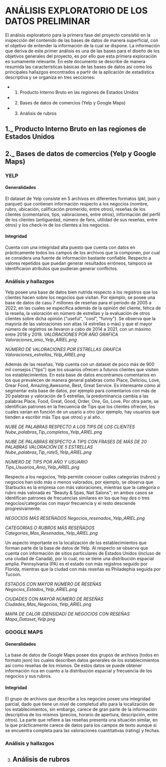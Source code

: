 # ANÁLISIS EXPLORATORIO DE LOS DATOS PRELIMINAR 

El análisis exploratorio para la primera fase del proyecto consistió en la inspección del contenido de las bases de datos de manera superficial, con el objetivo de entender la información de la cual se dispone. La información que deriva de este primer análisis es una de las bases para el diseño de los objetivos generales del proyecto, es por ello que esta primera exploración es sumamente relevante. En este documento se describe de manera resumida las características básicas de las bases de datos así como los principales hallazgos encontrados a partir de la aplicación de estadística descriptiva y se organiza en tres secciones:

- 1. Producto Interno Bruto en las regiones de Estados Unidos
- 2.  Bases de datos de comercios (Yelp y Google Maps)
- 3. Análisis de rubros

 ## 1._ Producto Interno Bruto en las regiones de Estados Unidos
   
## 2._ Bases de datos de comercios (Yelp y Google Maps)
### YELP
#### Generalidades
   El dataset de Yelp consiste en 5 archivos en diferentes formatos (pkl, json y parquet) que contienen información respecto a los negocios (nombre, rubro, ubicación, calificación promerido, entre otros), reseñas de los clientes  (comentarios, tips, valoraciones, entre otros), información del perfil de los clientes (antiguedad, número de fans, utilidad de sus reseñas, entre otros) y los check-in de los clientes a los negocios.

   #### Integridad
   Cuenta con una integridad alta puesto que cuenta con datos en prácticamente todos los campos de los archivos que la componen, por cual se considera una fuente de información bastante confiable. Respecto a valores repetidos que puedan generar resultados erróneos, tampoco se identificaron atributos que pudieran generar conflictos.


   ### Análisis y hallazgos
   Yelp posee una base de datos bien nutrida respecto a los registros que los clientes hacen sobre los negocios que visitan. Por ejemplo, se posee una base de datos de casu 7 millones de reseñas para el periodo de 2005 a 2022, en las cuales se especifica además de la opinión del cliente, fehca de la reseña, la valoración en número de estrellas y la evaluación de otros clientes sobre dicha opinión ("useful", "cool", "funny"). Se observa que la mayoría de las valoraciones son altas (4 estrellas o más) y que el mayor número de registros se llevaron a cabo de 2014 a 2021, con un máximo entre 2018 y 2019.
   *VALORACIONES POR AÑO*
   *GRAFICA Valoraciones_anio_Yelp_ARIEL.png*

   *NÚMERO DE VALORACIONES POR ESTRELLAS*
   *GRAIFCA Valoraciones_estrellas_Yelp_ARIEL.png*

   Además de las reseñas, Yelp cuenta con un dataset de poco más de 900 mil consejos ("tips") que los usuarios ofrecen a futuros clientes que visiten los establecimientos. En esta base de datos encontramos comentarios en los que prevalecen de manera general palabras como Place, Deliciou, Love, Grear Food, Amazing,Awesome, Best, Great Service. Es interesante cómo al segmentar esta base de datos, por ejemplo para comentarios con más de 20 palabras y valoración de 5 estrellas, la predominancia cambia a las palabras Place, Food, Great, Good, Order, One, Go, Love. Por otra parte, se identifican patrones en la frecuencia de Tips que los clientes ofrecen, los cuales varían en función de un usario a otro (por ejemplo, hay usuarios que tienden a escribir más Tips que otros) y al año.

   *NUBE DE PALABRAS RESPECTO A LOS TIPS DE LOS CLIENTES*
   *Nube_palabras_Tip_completos_Yelp_ARIEL.png*

   *NUBE DE PALABRAS RESPECTO A TIPS CON FRASES DE MÁS DE 20 PALABRAS VALORACIÓN DE 5 ESTRELLAS*
   *Nube_palabras_Tip_rate5_Yelp_ARIEL.png*
   
   *NÚMERO DE TIPS POR AÑO Y USUARIO*
   *Tips_Usuarios_Anio_Yelp_ARIEL.png*

   Respecto a los negocios, Yelp permite conocer cuáles categorías (rubros) y negocios han sido más o menos valorados, por ejemplo, se observa que Starbucks es la empresa con más valoraciones, mientras que la categoría o rubro más valorada es  "Beauty & Spas, Nail Salons"; en ambos casos se identifican patrones de frecuencias similares en los que hay dos o tres negocios/categorías con mayor frecuencia y el resto desciende progresivamente.

   *NEGOCIOS MÁS RESEÑADOS*
   *Negocios_resenados_Yelp_ARIEL.png*

   *CATEGORÍAS O RUBROS MÁS RESEÑADOS*
   *Categorias_Mas_Resenadas_Yelp_ARIEL.png*
   
   Un aspecto importante es la localización de los establecimientos que forman parte de la base de datos de Yelp. Al respecto se observa que cuenta con información de sitios particulares de Estados Unidos (incluso de una ciudad de Canadá), por lo cual, no se tiene una distribución espacial amplia. Pennsylvania (PA) es el estado con más registros seguido por Florida, mientras que la ciudad con más reseñas es Philadephia seguida por Tucson.
   
   *ESTADOS CON MAYOR NÚMERO DE RESEÑAS*
   *Negocios_Estados_Yelp_ARIEL.png*

   *CIUDADES CON MAYOR NÚMERO DE RESEÑAS*
   *Ciudades_Mas_Negocios_Yelp_ARIEL.png*

   *MAPA DE CALOR (DENSIDAD) DE NEGOCIOS CON RESEÑAS*
   *Mapa_Dataset_Yelp.png*

   ### GOOGLE MAPS
   #### Generalidades
   La base de datos de Google Maps posee dos grupos de archivos (todos en formato json) los cuales describen datos generales de los establecimientos  así como reseñas de los mismos. De estos datos se puede obtener información rica en cuanto a la distribución espacial y frecuencia de los negocios y sus rubros.
   
   #### Integridad
   El grupo de archivos que describe a los negocios posee una integridad parcial, dado que tiene un nivel de completud alto para la localización de los establecimientos, sin embargo, carece de gran parte de la información descriptiva de los mismos (precios, horario de apertura, descripción, entre otros). La parte que refiere a las reseñas presenta una situación similar, en la que prácticamente carece de datos para los campos de texto aunque si se encuentra completa para las valoraciones cuantitativas (rating) y fechas. 

   ### Análisis y hallazgos
   

3. ## Análisis de rubros

